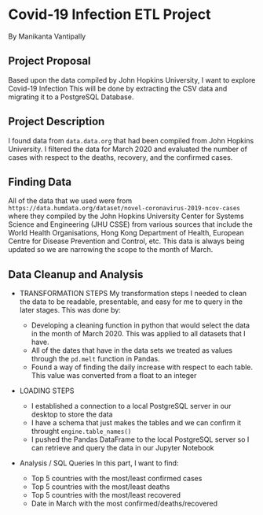 # Covid-19 Infection ETL Project
By Manikanta Vantipally

## Project Proposal
Based upon the data compiled by John Hopkins University, I want to explore Covid-19 Infection
This will be done by extracting the CSV data and migrating it to a PostgreSQL Database.  

## Project Description
I found data from `data.data.org` that had been compiled from John Hopkins University.  I filtered the data for March 2020 and evaluated the number of cases with respect to the deaths, recovery, and the confirmed cases.  

## Finding Data
All of the data that we used were from `https://data.humdata.org/dataset/novel-coronavirus-2019-ncov-cases` where they compiled by the John Hopkins University Center for Systems Science and Engineering (JHU CSSE) from various sources that include the World Health Organisations, Hong Kong Department of Health, European Centre for Disease Prevention and Control, etc.  This data is always being updated so we are narrowing the scope to the month of March.

## Data Cleanup and Analysis

* TRANSFORMATION STEPS
My transformation steps I needed to clean the data to be readable, presentable, and easy for me to query in the later stages.  This was done by:
  * Developing a cleaning function in python that would select the data in the month of March 2020.  This was applied to all datasets that I have.
  * All of the dates that have in the data sets we treated as values through the `pd.melt` function in Pandas.
  * Found a way of finding the daily increase with respect to each table.  This value was converted from a float to an integer

* LOADING STEPS
  * I established a connection to a local PostgreSQL server in our desktop to store the data
  * I have a schema that just makes the tables and we can confirm it throught `engine.table_names()`
  * I pushed the Pandas DataFrame to the local PostgreSQL server so I can retrieve and query the data in our Jupyter Notebook

* Analysis / SQL Queries
In this part, I want to find:
  * Top 5 countries with the most/least confirmed cases
  * Top 5 countries with the most/least deaths
  * Top 5 countries with the most/least recovered
  * Date in March with the most confirmed/deaths/recovered
